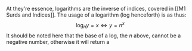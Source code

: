 At they're essence, logarithms are the inverse of indices, covered in [[M1 Surds and Indices]]. The usage of a logarithm (log henceforth) is as thus: $$\log_ny=x \iff y=n^x$$
It should be noted here that the base of a log, the $n$ above, cannot be a negative number, otherwise it will return a 